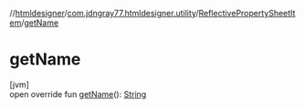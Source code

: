 //[htmldesigner](../../../index.md)/[com.jdngray77.htmldesigner.utility](../index.md)/[ReflectivePropertySheetItem](index.md)/[getName](get-name.md)

# getName

[jvm]\
open override fun [getName](get-name.md)(): [String](https://kotlinlang.org/api/latest/jvm/stdlib/kotlin/-string/index.html)
